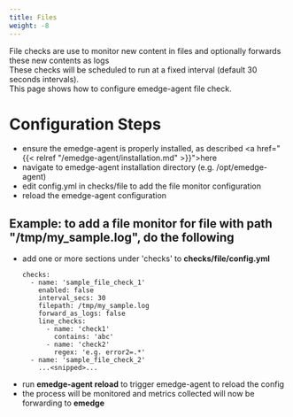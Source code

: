```yaml
---
title: Files
weight: -8
---
```

File checks are use to monitor new content in files and optionally forwards these new contents as logs
<br>
These checks will be scheduled to run at a fixed interval (default 30 seconds intervals).
<br>
This page shows how to configure emedge-agent file check.

# Configuration Steps
- ensure the emedge-agent is properly installed, as described <a href="{{< relref "/emedge-agent/installation.md" >}}">here</a>
- navigate to emedge-agent installation directory (e.g. /opt/emedge-agent)
- edit config.yml in checks/file to add the file monitor configuration
- reload the emedge-agent configuration

## Example: to add a file monitor for file with path "/tmp/my_sample.log", do the following
  - add one or more sections under 'checks' to **checks/file/config.yml**
    ```
    checks:
      - name: 'sample_file_check_1'
        enabled: false
        interval_secs: 30
        filepath: /tmp/my_sample.log
        forward_as_logs: false
        line_checks:
          - name: 'check1'
            contains: 'abc'
          - name: 'check2'
            regex: 'e.g. error2=.*'
      - name: 'sample_file_check_2'
        ...<snipped>...
    ```
  - run **emedge-agent reload** to trigger emedge-agent to reload the config
  - the process will be monitored and metrics collected will now be forwarding to **emedge**
